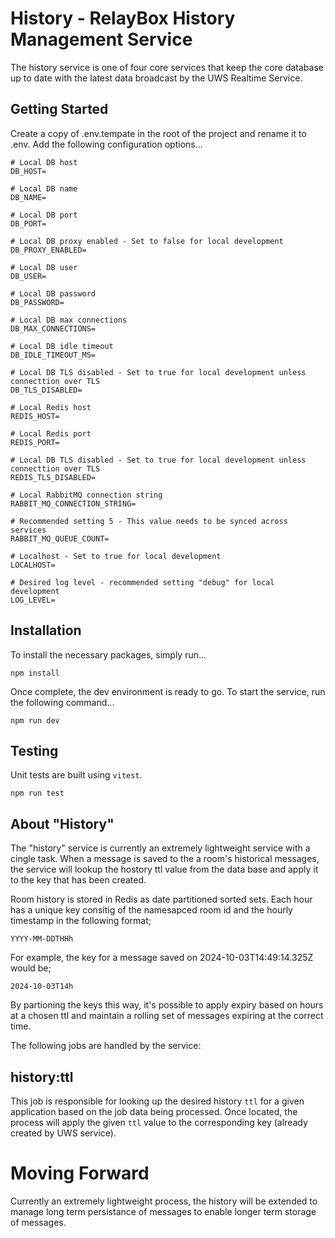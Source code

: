 # History - RelayBox History Management Service

The history service is one of four core services that keep the core database up to date with the latest data broadcast by the UWS Realtime Service.

## Getting Started

Create a copy of .env.tempate in the root of the project and rename it to .env. Add the following configuration options...

```
# Local DB host
DB_HOST=

# Local DB name
DB_NAME=

# Local DB port
DB_PORT=

# Local DB proxy enabled - Set to false for local development
DB_PROXY_ENABLED=

# Local DB user
DB_USER=

# Local DB password
DB_PASSWORD=

# Local DB max connections
DB_MAX_CONNECTIONS=

# Local DB idle timeout
DB_IDLE_TIMEOUT_MS=

# Local DB TLS disabled - Set to true for local development unless connecttion over TLS
DB_TLS_DISABLED=

# Local Redis host
REDIS_HOST=

# Local Redis port
REDIS_PORT=

# Local DB TLS disabled - Set to true for local development unless connecttion over TLS
REDIS_TLS_DISABLED=

# Local RabbitMQ connection string
RABBIT_MQ_CONNECTION_STRING=

# Recommended setting 5 - This value needs to be synced across services
RABBIT_MQ_QUEUE_COUNT=

# Localhost - Set to true for local development
LOCALHOST=

# Desired log level - recommended setting "debug" for local development
LOG_LEVEL=
```

## Installation

To install the necessary packages, simply run...

```
npm install
```

Once complete, the dev environment is ready to go. To start the service, run the following command...

```
npm run dev
```

## Testing

Unit tests are built using `vitest`.

```
npm run test
```

## About "History"

The "history" service is currently an extremely lightweight service with a cingle task. When a message is saved to the a room's historical messages, the service will lookup the hostory ttl value from the data base and apply it to the key that has been created.

Room history is stored in Redis as date partitioned sorted sets. Each hour has a unique key consitig of the namesapced room id and the hourly timestamp in the following format;

`YYYY-MM-DDTHHh`

For example, the key for a message saved on 2024-10-03T14:49:14.325Z would be;

`2024-10-03T14h`

By partioning the keys this way, it's possible to apply expiry based on hours at a chosen ttl and maintain a rolling set of messages expiring at the correct time.

The following jobs are handled by the service:

## history:ttl

This job is responsible for looking up the desired history `ttl` for a given application based on the job data being processed. Once located, the process will apply the given `ttl` value to the corresponding key (already created by UWS service).

# Moving Forward

Currently an extremely lightweight process, the history will be extended to manage long term persistance of messages to enable longer term storage of messages.
